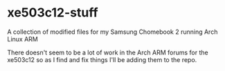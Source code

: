 # xe503c12-stuff
A collection of modified files for my Samsung Chomebook 2 running Arch Linux ARM

There doesn't seem to be a lot of work in the Arch ARM forums for the xe503c12 so as I find and fix things I'll be adding them to the repo.
